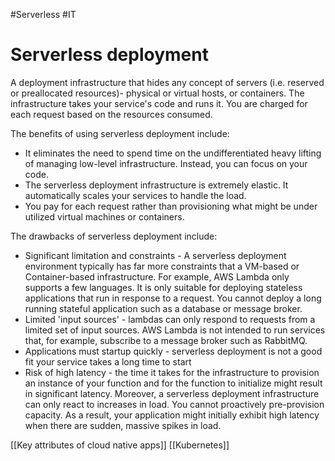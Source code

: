 #Serverless #IT 

# Serverless deployment

A deployment infrastructure that hides any concept of servers (i.e. reserved or preallocated resources)- physical or virtual hosts, or containers. The infrastructure takes your service's code and runs it. You are charged for each request based on the resources consumed.

The benefits of using serverless deployment include:
- It eliminates the need to spend time on the undifferentiated heavy lifting of managing low-level infrastructure. Instead, you can focus on your code.
- The serverless deployment infrastructure is extremely elastic. It automatically scales your services to handle the load.
- You pay for each request rather than provisioning what might be under utilized virtual machines or containers.

The drawbacks of serverless deployment include:
- Significant limitation and constraints - A serverless deployment environment typically has far more constraints that a VM-based or Container-based infrastructure. For example, AWS Lambda only supports a few languages. It is only suitable for deploying stateless applications that run in response to a request. You cannot deploy a long running stateful application such as a database or message broker.
- Limited 'input sources' - lambdas can only respond to requests from a limited set of input sources. AWS Lambda is not intended to run services that, for example, subscribe to a message broker such as RabbitMQ.
- Applications must startup quickly - serverless deployment is not a good fit your service takes a long time to start
- Risk of high latency - the time it takes for the infrastructure to provision an instance of your function and for the function to initialize might result in significant latency. Moreover, a serverless deployment infrastructure can only react to increases in load. You cannot proactively pre-provision capacity. As a result, your application might initially exhibit high latency when there are sudden, massive spikes in load.

[[Key attributes of cloud native apps]]
[[Kubernetes]]
